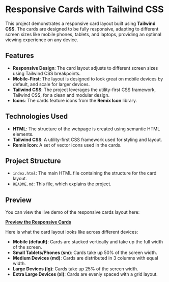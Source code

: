 # Responsive Cards with Tailwind CSS

This project demonstrates a responsive card layout built using **Tailwind CSS**. The cards are designed to be fully responsive, adapting to different screen sizes like mobile phones, tablets, and laptops, providing an optimal viewing experience on any device.

## Features
- **Responsive Design**: The card layout adjusts to different screen sizes using Tailwind CSS breakpoints.
- **Mobile-First**: The layout is designed to look great on mobile devices by default, and scale for larger devices.
- **Tailwind CSS**: The project leverages the utility-first CSS framework, Tailwind CSS, for a clean and modular design.
- **Icons**: The cards feature icons from the **Remix Icon** library.

## Technologies Used
- **HTML**: The structure of the webpage is created using semantic HTML elements.
- **Tailwind CSS**: A utility-first CSS framework used for styling and layout.
- **Remix Icon**: A set of vector icons used in the cards.

## Project Structure
- `index.html`: The main HTML file containing the structure for the card layout.
- `README.md`: This file, which explains the project.
  
## Preview
You can view the live demo of the responsive cards layout here:

[**Preview the Responsive Cards**](https://webwithsufi.github.io/cards/)

Here is what the card layout looks like across different devices:

- **Mobile (default)**: Cards are stacked vertically and take up the full width of the screen.
- **Small Tablets/Phones (sm)**: Cards take up 50% of the screen width.
- **Medium Devices (md)**: Cards are distributed in 3 columns with equal width.
- **Large Devices (lg)**: Cards take up 25% of the screen width.
- **Extra Large Devices (xl)**: Cards are evenly spaced with a grid layout.


